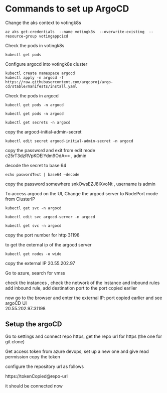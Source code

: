 # Commands to set up ArgoCD

Change the aks context to votingk8s
```
az aks get-credentials  --name votingk8s  --overwrite-existing  --resource-group votingappcicd
```

Check the pods in votingk8s
```
kubectl get pods
```

Configure argocd into votingk8s cluster
```
kubectl create namespace argocd
kubectl apply -n argocd -f https://raw.githubusercontent.com/argoproj/argo-cd/stable/manifests/install.yaml
```

Check the pods in argocd
```
kubectl get pods -n argocd 
```

```
kubectl get pods -n argocd 

kubectl get secrets -n argocd
```

copy the argocd-initial-admin-secret
```
kubectl edit secret argocd-initial-admin-secret -n argocd
```

copy the password and exit from edit mode  
c25rT3dzRVpKOElYdm9OdA==      , admin

decode the secret to base 64
```
echo paswordText | base64 —decode
```

copy the password somewhere snkOwsEZJ8IXvoNt  , username is admin
 
To access argocd on the UI,
Change the argocd server to NodePort mode from ClusterIP
```
kubectl get svc -n argocd 
```
```
kubectl edit svc argocd-server -n argocd
```

```
kubectl get svc -n argocd
```

copy the port number for http 31198 

to get the external ip of the argocd server
```
kubectl get nodes -o wide
```
copy the external IP  20.55.202.97

Go to azure, search for vmss

check the instances , check the network of the instance and inbound rules
add inbound rule, add destination port to the port copied earlier

now go to the browser and enter the external IP: port copied earlier and see argoCD UI  
20.55.202.97:31198

## Setup the argoCD
Go to settings and connect repo
https, get the repo url for https (the one for git clone)

Get access token from azure devops,
set up a new one and give read permission
copy the token 

configure the repository url as follows

https://tokenCopied@repo-url

it should be connected now

